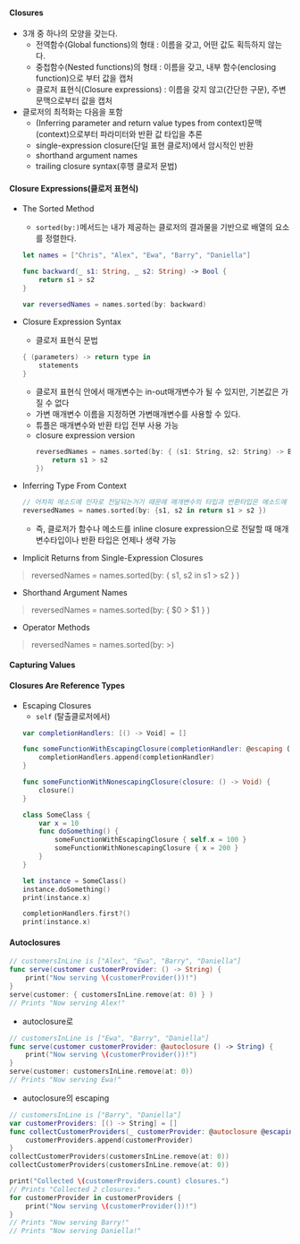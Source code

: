 #### Closures
* 3개 중 하나의 모양을 갖는다.
    - 전역함수(Global functions)의 형태 : 이름을 갖고, 어떤 값도 획득하지 않는다.
    - 중첩함수(Nested functions)의 형태 : 이름을 갖고, 내부 함수(enclosing function)으로 부터 값을 캡처
    - 클로저 표현식(Closure expressions) : 이름을 갖지 않고(간단한 구문), 주변문맥으로부터 값을 캡처
* 클로저의 최적화는 다음을 포함
    - (Inferring parameter and return value types from context)문맥(context)으로부터 파라미터와 반환 값 타입을 추론
    - single-expression closure(단일 표현 클로저)에서 암시적인 반환
    - shorthand argument names
    - trailing closure syntax(후행 클로저 문법)

#### Closure Expressions(클로저 표현식)
* The Sorted Method
    - `sorted(by:)`메서드는 내가 제공하는 클로저의 결과물을 기반으로 배열의 요소를 정렬한다.
    ```swift
    let names = ["Chris", "Alex", "Ewa", "Barry", "Daniella"]

    func backward(_ s1: String, _ s2: String) -> Bool {
        return s1 > s2
    }

    var reversedNames = names.sorted(by: backward)
    ```
* Closure Expression Syntax
    - 클로저 표현식 문법
    ```swift
    { (parameters) -> return type in
        statements
    }
    ```
    - 클로저 표현식 안에서 매개변수는 in-out매개변수가 될 수 있지만, 기본값은 가질 수 없다
    - 가변 매개변수 이름을 지정하면 가변매개변수를 사용할 수 있다.
    - 튜플은 매개변수와 반환 타입 전부 사용 가능
    - closure expression version
        ```swift
        reversedNames = names.sorted(by: { (s1: String, s2: String) -> Bool in
            return s1 > s2
        })
        ```
* Inferring Type From Context
    ```swift
    // 어차피 메소드에 인자로 전달되는거기 때문에 매개변수의 타입과 반환타입은 메소드에 달려있다. 메소드에서 받는 게 (String, String) -> Bool 타입함수이기 때문에 추론가능하여 생략가능
    reversedNames = names.sorted(by: {s1, s2 in return s1 > s2 })
    ```
    - 즉, 클로저가 함수나 메소드를 inline closure expression으로 전달할 때 매개변수타입이나 반환 타입은 언제나 생략 가능

* Implicit Returns from Single-Expression Closures
> reversedNames = names.sorted(by: { s1, s2 in s1 >  s2 } )

* Shorthand Argument Names
> reversedNames = names.sorted(by: { $0 > $1 } )

* Operator Methods
> reversedNames = names.sorted(by: >)

#### Capturing Values

#### Closures Are Reference Types
* Escaping Closures
    - `self` (탈출클로저에서)
    ```swift
    var completionHandlers: [() -> Void] = []

    func someFunctionWithEscapingClosure(completionHandler: @escaping () -> Void) {
        completionHandlers.append(completionHandler)
    }

    func someFunctionWithNonescapingClosure(closure: () -> Void) {
        closure()
    }

    class SomeClass {
        var x = 10
        func doSomething() {
            someFunctionWithEscapingClosure { self.x = 100 }
            someFunctionWithNonescapingClosure { x = 200 }
        }
    }

    let instance = SomeClass()
    instance.doSomething()
    print(instance.x)

    completionHandlers.first?()
    print(instance.x)
    ```

#### Autoclosures
```swift
// customersInLine is ["Alex", "Ewa", "Barry", "Daniella"]
func serve(customer customerProvider: () -> String) {
    print("Now serving \(customerProvider())!")
}
serve(customer: { customersInLine.remove(at: 0) } )
// Prints "Now serving Alex!"
```
* autoclosure로
```swift
// customersInLine is ["Ewa", "Barry", "Daniella"]
func serve(customer customerProvider: @autoclosure () -> String) {
    print("Now serving \(customerProvider())!")
}
serve(customer: customersInLine.remove(at: 0))
// Prints "Now serving Ewa!"
```

* autoclosure의 escaping
```swift
// customersInLine is ["Barry", "Daniella"]
var customerProviders: [() -> String] = []
func collectCustomerProviders(_ customerProvider: @autoclosure @escaping () -> String) {
    customerProviders.append(customerProvider)
}
collectCustomerProviders(customersInLine.remove(at: 0))
collectCustomerProviders(customersInLine.remove(at: 0))

print("Collected \(customerProviders.count) closures.")
// Prints "Collected 2 closures."
for customerProvider in customerProviders {
    print("Now serving \(customerProvider())!")
}
// Prints "Now serving Barry!"
// Prints "Now serving Daniella!"
```
